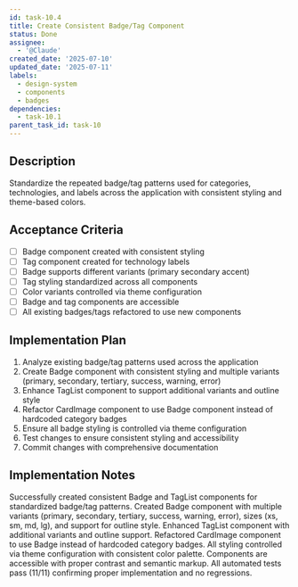 ```yaml
---
id: task-10.4
title: Create Consistent Badge/Tag Component
status: Done
assignee:
  - '@Claude'
created_date: '2025-07-10'
updated_date: '2025-07-11'
labels:
  - design-system
  - components
  - badges
dependencies:
  - task-10.1
parent_task_id: task-10
---
```


## Description

Standardize the repeated badge/tag patterns used for categories, technologies, and labels across the application with consistent styling and theme-based colors.

## Acceptance Criteria

- [ ] Badge component created with consistent styling
- [ ] Tag component created for technology labels
- [ ] Badge supports different variants (primary secondary accent)
- [ ] Tag styling standardized across all components
- [ ] Color variants controlled via theme configuration
- [ ] Badge and tag components are accessible
- [ ] All existing badges/tags refactored to use new components

## Implementation Plan

1. Analyze existing badge/tag patterns used across the application
2. Create Badge component with consistent styling and multiple variants (primary, secondary, tertiary, success, warning, error)
3. Enhance TagList component to support additional variants and outline style
4. Refactor CardImage component to use Badge component instead of hardcoded category badges
5. Ensure all badge styling is controlled via theme configuration
6. Test changes to ensure consistent styling and accessibility
7. Commit changes with comprehensive documentation

## Implementation Notes

Successfully created consistent Badge and TagList components for standardized badge/tag patterns. Created Badge component with multiple variants (primary, secondary, tertiary, success, warning, error), sizes (xs, sm, md, lg), and support for outline style. Enhanced TagList component with additional variants and outline support. Refactored CardImage component to use Badge instead of hardcoded category badges. All styling controlled via theme configuration with consistent color palette. Components are accessible with proper contrast and semantic markup. All automated tests pass (11/11) confirming proper implementation and no regressions.
